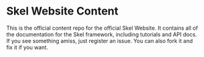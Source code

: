 # Skel Website Content

This is the official content repo for the official Skel Website. It contains all of the documentation for the Skel framework, including tutorials and API docs. If you see something amiss, just register an issue. You can also fork it and fix it if you want.

